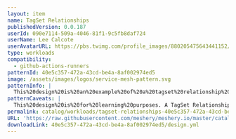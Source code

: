 ```yaml
---
layout: item
name: TagSet Relationships
publishedVersion: 0.0.187
userId: 090e7114-509a-4046-81f1-9c5fb8daf724
userName: Lee Calcote
userAvatarURL: https://pbs.twimg.com/profile_images/880205475643441152/V_vhfnzb_400x400.jpg
type: workloads
compatibility:
  - github-actions-runners
patternId: 40e5c357-472a-43cd-be4a-8af002974ed5
image: /assets/images/logos/service-mesh-pattern.svg
patternInfo: |
  This%20design%20is%20an%20example%20of%20a%20tagset%20relationship%20between%20two%20otherwise%20disparate%20components.
patternCaveats: |
  This%20design%20is%20for%20learning%20purposes. A TagSet Relationship in Meshery refers to the configuration where components are linked based on shared labels. This relationship is essential for identifying and managing groups of Pods, Services, or other resources that share common characteristics. By using matching labels, Kubernetes can efficiently route traffic, apply policies, and manage workloads across components that are part of the same logical grouping.
permalink: catalog/workloads/tagset-relationships-40e5c357-472a-43cd-be4a-8af002974ed5.html
URL: 'https://raw.githubusercontent.com/meshery/meshery.io/master/catalog/40e5c357-472a-43cd-be4a-8af002974ed5/0.0.187/design.yml'
downloadLink: 40e5c357-472a-43cd-be4a-8af002974ed5/design.yml
---
```

